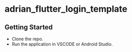 # adrian_flutter_login_template


## Getting Started

- Clone the repo.
- Run the application in VSCODE or Android Studio.
